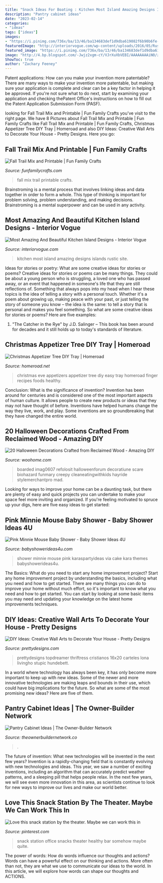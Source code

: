 ```yaml
---
title: "Snack Ideas For Boating : Kitchen Most Island Amazing Designs Islands Rustic Site"
description: "Pantry cabinet ideas"
date: "2023-02-14"
categories:
- "ideas"
tags: ["ideas"]
images:
- "https://i.pinimg.com/736x/ba/13/46/ba134683def1d9dba619082f6b90b6fe--snack-station-snacks.jpg"
featuredImage: "http://interiorvogue.com/wp-content/uploads/2016/05/Rustic-Kitchen-Islands.jpg"
featured_image: "https://i.pinimg.com/736x/ba/13/46/ba134683def1d9dba619082f6b90b6fe--snack-station-snacks.jpg"
image: "http://4.bp.blogspot.com/-Jwjz2xgm-cY/VJrXuXbVEBI/AAAAAAAAiN0/zo2UEU-DmVo/s1600/tree%2Bpin.jpg"
ShowToc: true
author: "Zachary Feeney"
---
```



Patent applications: How can you make your invention more patentable?
There are many ways to make your invention more patentable, but making sure your application is complete and clear can be a key factor in helping it be approved. If you're not sure what to do next, start by examining your application and checking thePatent Office's instructions on how to fill out the Patent Application Submission Form (PASF).

	

		
looking for Fall Trail Mix and Printable | Fun Family Crafts you've visit to the right page. We have 8 Pictures about Fall Trail Mix and Printable | Fun Family Crafts like Fall Trail Mix and Printable | Fun Family Crafts, Christmas Appetizer Tree DIY Tray | Homeroad and also DIY Ideas: Creative Wall Arts to Decorate Your House - Pretty Designs. Here you go:
		
    
## Fall Trail Mix And Printable | Fun Family Crafts

<img loading=lazy src="https://funfamilycrafts.com/wp-content/uploads/2012/10/Fall-Trail-Mix-with-FREE-printable.jpg" onerror="this.onerror=null;this.src='https://tse2.mm.bing.net/th?id=OIP.J3sNE4FFxQ1a5EA3cUtI4wHaLG&amp;pid=15.1';" alt="Fall Trail Mix and Printable | Fun Family Crafts">

_Source: funfamilycrafts.com_

>fall mix trail printable crafts. 

	

Brainstroming is a mental process that involves linking ideas and data together in order to form a whole. This type of thinking is important for problem solving, problem understanding, and making decisions. Brainstroming is a mental superpower and can be used in any activity.

    
## Most Amazing And Beautiful Kitchen Island Designs - Interior Vogue

<img loading=lazy src="http://interiorvogue.com/wp-content/uploads/2016/05/Rustic-Kitchen-Islands.jpg" onerror="this.onerror=null;this.src='https://tse1.mm.bing.net/th?id=OIP.rEXyaenLy9cO_3oDyRBlUwHaKg&amp;pid=15.1';" alt="Most Amazing And Beautiful Kitchen Island Designs - Interior Vogue">

_Source: interiorvogue.com_

>kitchen most island amazing designs islands rustic site. 

	

Ideas for stories or poetry: What are some creative ideas for stories or poems?
Creative ideas for stories or poems can be many things. They could be about a young person who is struggling, a loved one who has passed away, or an event that happened in someone's life that they are still reflections of. Something that always pops into my head when I hear these topics is the idea of telling a story with a personal touch. Whether it's a poem about growing up, making peace with your past, or just telling the story of someone you know – the idea is the same: to tell a story that is personal and makes you feel something. So what are some creative ideas for stories or poems? Here are five examples: 
1. "The Catcher in the Rye" by J.D. Salinger – This book has been around for decades and it still holds up to today's standards of literature.

    
## Christmas Appetizer Tree DIY Tray | Homeroad

<img loading=lazy src="http://4.bp.blogspot.com/-Jwjz2xgm-cY/VJrXuXbVEBI/AAAAAAAAiN0/zo2UEU-DmVo/s1600/tree%2Bpin.jpg" onerror="this.onerror=null;this.src='https://tse3.mm.bing.net/th?id=OIP.f8dDSDpjg5y-xE_H0dUnYAHaOT&amp;pid=15.1';" alt="Christmas Appetizer Tree DIY Tray | Homeroad">

_Source: homeroad.net_

>christmas eve appetizers appetizer tree diy easy tray homeroad finger recipes foods healthy. 

	

Conclusion: What is the significance of invention?
Invention has been around for centuries and is considered one of the most important aspects of human culture. It allows people to create new products or ideas that they may not have thought of before. Inventions have helped humans change the way they live, work, and play. Some inventions are so groundbreaking that they have changed the entire world.

    
## 20 Halloween Decorations Crafted From Reclaimed Wood - Amazing DIY

<img loading=lazy src="https://www.woohome.com/wp-content/uploads/2016/08/halloween-decorations-made-out-of-recycled-wood-18.jpg" onerror="this.onerror=null;this.src='https://tse2.mm.bing.net/th?id=OIP.P5n0PQxf5RFL8Mi0KZ8btQHaMZ&amp;pid=15.1';" alt="20 Halloween Decorations Crafted from Reclaimed Wood - Amazing DIY">

_Source: woohome.com_

>boarded imag0607 refolosit halloweenforum decoratiune scare biohazard funmary creepy cleaneatingwithkids hayride stylemerchantpro mad. 

	

Looking for ways to improve your home can be a daunting task, but there are plenty of easy and quick projects you can undertake to make your space feel more inviting and organized. If you're feeling motivated to spruce up your digs, here are five easy ideas to get started: 

    
## Pink Minnie Mouse Baby Shower - Baby Shower Ideas 4U

<img loading=lazy src="https://babyshowerideas4u.com/wp-content/uploads/2015/09/Pink-Minnie-Mouse-Baby-Shower-ideas.jpg" onerror="this.onerror=null;this.src='https://tse3.mm.bing.net/th?id=OIP.DtEKHmFhUUxCOiMoaZ9jSgHaLC&amp;pid=15.1';" alt="Pink Minnie Mouse Baby Shower - Baby Shower Ideas 4U">

_Source: babyshowerideas4u.com_

>shower minnie mouse pink karaspartyideas via cake kara themes babyshowerideas4u. 

	

The Basics: What do you need to start any home improvement project?
Start any home improvement project by understanding the basics, including what you need and how to get started. There are many things you can do to improve your home without much effort, so it's important to know what you need and how to get started. You can start by looking at some basic items you may need and updating your knowledge on the latest home improvements techniques.

    
## DIY Ideas: Creative Wall Arts To Decorate Your House - Pretty Designs

<img loading=lazy src="http://www.prettydesigns.com/wp-content/uploads/2014/04/Wall-Canvas-Art.jpg" onerror="this.onerror=null;this.src='https://tse4.mm.bing.net/th?id=OIP.Z4v_TNCr45ue1DQWEHWXpAHaJ3&amp;pid=15.1';" alt="DIY Ideas: Creative Wall Arts to Decorate Your House - Pretty Designs">

_Source: prettydesigns.com_

>prettydesigns topdreamer thriftress cristianos 16x20 carteles lona livingho stupic hundebett. 

	

In a world where technology has always been key, it has only become more important to keep up with new ideas. Some of the newer and more innovative technologies are making leaps and bounds in their use, which could have big implications for the future. So what are some of the most promising new ideas? Here are five of them.

    
## Pantry Cabinet Ideas | The Owner-Builder Network

<img loading=lazy src="https://theownerbuildernetwork.co/wp-content/uploads/2014/04/Pantry_Cabinet_Idea_8.jpg" onerror="this.onerror=null;this.src='https://tse2.mm.bing.net/th?id=OIP.2qhm4hWHUMpVr9YZjX-tKwHaJ3&amp;pid=15.1';" alt="Pantry Cabinet Ideas | The Owner-Builder Network">

_Source: theownerbuildernetwork.co_

>. 

	

The future of invention: What new technologies will be invented in the next few years?
Invention is a rapidly-changing field that is constantly evolving with new technologies and ideas. This year, we saw a number of exciting inventions, including an algorithm that can accurately predict weather patterns, and a sleeping pill that helps people relax. In the next few years, we will see even more innovation in this area, as scientists continue to look for new ways to improve our lives and make our world better.

    
## Love This Snack Station By The Theater. Maybe We Can Work This In

<img loading=lazy src="https://i.pinimg.com/736x/ba/13/46/ba134683def1d9dba619082f6b90b6fe--snack-station-snacks.jpg" onerror="this.onerror=null;this.src='https://tse3.mm.bing.net/th?id=OIP.aemoCPCj9kznjaloxfGKvwHaJ3&amp;pid=15.1';" alt="Love this snack station by the theater. Maybe we can work this in">

_Source: pinterest.com_

>snack station office snacks theater healthy bar somehow maybe quite. 

	

The power of words: How do words influence our thoughts and actions?
Words can have a powerful effect on our thinking and actions. More often than not, they are what we use to communicate our ideas to the world. In this article, we will explore how words can shape our thoughts and ACTIONS.

